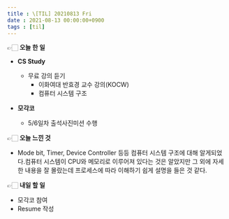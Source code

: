 ```yaml
---
title : \[TIL] 20210813 Fri
date : 2021-08-13 00:00:00+0900
tags : [til]
---
```


👉🏻 **오늘 한 일**
* **CS Study**
  - 무료 강의 듣기
    - 이화여대 반효경 교수 강의(KOCW)
    - 컴퓨터 시스템 구조

* **모각코**
  - 5/6일차 출석사진미션 수행

👉🏻 **오늘 느낀 것**
- Mode bit, Timer, Device Controller 등등 컴퓨터 시스템 구조에 대해 알게되었다.컴퓨터 시스템이 CPU와 메모리로 이루어져 있다는 것은 알았지만 그 외에 자세한 내용을 잘 몰랐는데 프로세스에 따라 이해하기 쉽게 설명을 들은 것 같다.

👉🏻 **내일 할 일**
- 모각코 참여
- Resume 작성
